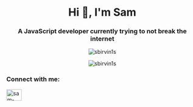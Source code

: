 <h1 align="center">Hi 👋, I'm Sam</h1>
<h3 align="center">A JavaScript developer currently trying to not break the internet</h3>

<p align="center">
  <img align="center" src="https://github-readme-streak-stats.herokuapp.com/?user=sbirvin1s&theme=dark" alt="sbirvin1s" />
</p>
<p align="center">
  <img align="center" src="https://github-readme-stats.vercel.app/api?username=sbirvin1s&show_icons=true&theme=dark&locale=en" alt="sbirvin1s" />
</p>


<h3 align="left">Connect with me:</h3>
<p align="left">
<a href="https://linkedin.com/in/sam-irvin" target="blank"><img align="center" src="https://raw.githubusercontent.com/rahuldkjain/github-profile-readme-generator/master/src/images/icons/Social/linked-in-alt.svg" alt="sam-irvin" height="30" width="40" /></a>
</p>
